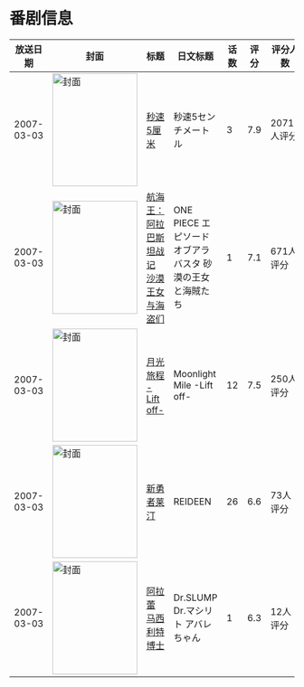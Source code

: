 # 番剧信息

|放送日期|封面|标题|日文标题|话数|评分|评分人数|
|---|---|---|---|---|---|---|
|2007-03-03|<img src="https://lain.bgm.tv/pic/cover/c/1f/44/927_J2Q9a.jpg" alt="封面" style="width:150px;height:200px;object-fit:cover;">|[秒速5厘米](https://bangumi.tv/subject/927)|秒速5センチメートル|3|7.9|20714人评分|
|2007-03-03|<img src="https://lain.bgm.tv/pic/cover/c/5e/c8/1999_Z5sW5.jpg" alt="封面" style="width:150px;height:200px;object-fit:cover;">|[航海王：阿拉巴斯坦战记 沙漠王女与海盗们](https://bangumi.tv/subject/1999)|ONE PIECE エピソードオブアラバスタ 砂漠の王女と海賊たち|1|7.1|671人评分|
|2007-03-03|<img src="https://lain.bgm.tv/pic/cover/c/36/14/2732_7747N.jpg" alt="封面" style="width:150px;height:200px;object-fit:cover;">|[月光旅程 -Lift off-](https://bangumi.tv/subject/2732)|Moonlight Mile -Lift off-|12|7.5|250人评分|
|2007-03-03|<img src="https://lain.bgm.tv/pic/cover/c/a8/e5/11876_bkkNz.jpg" alt="封面" style="width:150px;height:200px;object-fit:cover;">|[新勇者莱汀](https://bangumi.tv/subject/11876)|REIDEEN|26|6.6|73人评分|
|2007-03-03|<img src="https://lain.bgm.tv/pic/cover/c/e6/8f/82729_biP8w.jpg" alt="封面" style="width:150px;height:200px;object-fit:cover;">|[阿拉蕾 马西利特博士](https://bangumi.tv/subject/82729)|Dr.SLUMP Dr.マシリト アバレちゃん|1|6.3|12人评分|
